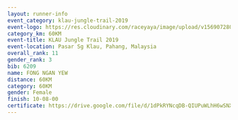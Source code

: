```yaml
---
layout: runner-info 
event_category: klau-jungle-trail-2019 
event-logo: https://res.cloudinary.com/raceyaya/image/upload/v1569072808/logo/klau-image_qwwxyw.png
category_km: 60KM 
event-title: KLAU Jungle Trail 2019 
event-location: Pasar Sg Klau, Pahang, Malaysia 
overall_rank: 11
gender_rank: 3
bib: 6209
name: FONG NGAN YEW
distance: 60KM
category: 60KM
gender: Female
finish: 10-08-00
certificate: https://drive.google.com/file/d/1dPkRYNcqDB-QIUPuWLhH6wSNXOoIPm4s/view?usp=sharing
---
```

